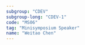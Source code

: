 ```yaml
---
subgroup: "CDEV"
subgroup-long: "CDEV-1"
code: "MS06"
tag: "Minisymposium Speaker"
name: "Weitao Chen"
---
```


